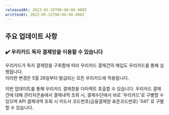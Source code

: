 ```yaml
---
releasedAt: 2023-05-25T00:00:00.000Z
writtenAt: 2023-05-31T00:00:00.000Z
---
```


## 주요 업데이트 사항

### ✔️ 우리카드 독자 결제망을 이용할 수 있습니다

우리카드가 독자 결제망을 구축함에 따라 우리카드 결제건의 매입도 우리카드를 통해 실행됩니다.\
이러한 변경은 5월 26일부터 발급되는 모든 우리카드에 적용됩니다.

이번 업데이트를 통해 우리카드 결제창을 다이렉트 호출할 수 있습니다.
우리카드 결제 건에 대해 관리자콘솔에서 결제내역 조회 시, 결제수단에서 바로 '우리카드'로 구별할 수 있으며
API 결제내역 조회 시 카드사 코드번호(금융결제원 표준코드번호) '041' 로 구별할 수 있습니다.
